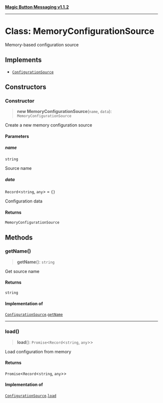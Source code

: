 [**Magic Button Messaging v1.1.2**](../README.md)

***

# Class: MemoryConfigurationSource

Memory-based configuration source

## Implements

- [`ConfigurationSource`](../interfaces/ConfigurationSource.md)

## Constructors

### Constructor

> **new MemoryConfigurationSource**(`name`, `data`): `MemoryConfigurationSource`

Create a new memory configuration source

#### Parameters

##### name

`string`

Source name

##### data

`Record`\<`string`, `any`\> = `{}`

Configuration data

#### Returns

`MemoryConfigurationSource`

## Methods

### getName()

> **getName**(): `string`

Get source name

#### Returns

`string`

#### Implementation of

[`ConfigurationSource`](../interfaces/ConfigurationSource.md).[`getName`](../interfaces/ConfigurationSource.md#getname)

***

### load()

> **load**(): `Promise`\<`Record`\<`string`, `any`\>\>

Load configuration from memory

#### Returns

`Promise`\<`Record`\<`string`, `any`\>\>

#### Implementation of

[`ConfigurationSource`](../interfaces/ConfigurationSource.md).[`load`](../interfaces/ConfigurationSource.md#load)
